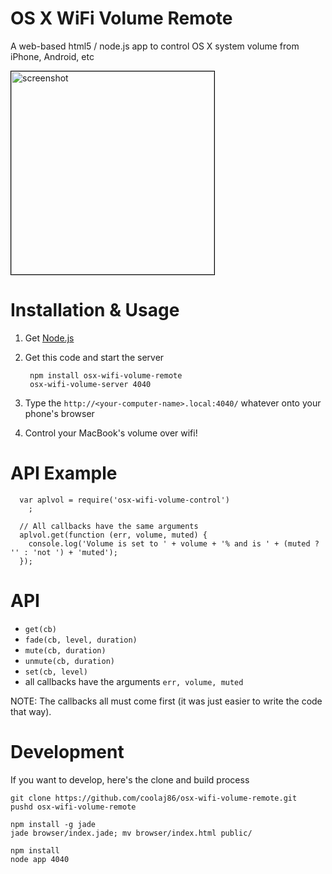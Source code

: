 OS X WiFi Volume Remote
===

A web-based html5 / node.js app to control OS X system volume from iPhone, Android, etc

<img src="http://i.imgur.com/jnjfDAGl.png" title="beautifully ugly" alt="screenshot" border="1px" style="border: 1px solid black; width: 325px;" />

Installation & Usage
===

1. Get [Node.js](http://nodejs.org#download)

2. Get this code and start the server

        npm install osx-wifi-volume-remote
        osx-wifi-volume-server 4040

3. Type the `http://<your-computer-name>.local:4040/` whatever onto your phone's browser

4. Control your MacBook's volume over wifi!

API Example
===

      var aplvol = require('osx-wifi-volume-control')
        ;

      // All callbacks have the same arguments
      aplvol.get(function (err, volume, muted) {
        console.log('Volume is set to ' + volume + '% and is ' + (muted ? '' : 'not ') + 'muted');
      });

API
===

  * `get(cb)`
  * `fade(cb, level, duration)`
  * `mute(cb, duration)`
  * `unmute(cb, duration)`
  * `set(cb, level)`
  * all callbacks have the arguments `err, volume, muted`

NOTE: The callbacks all must come first (it was just easier to write the code that way).

Development
===

If you want to develop, here's the clone and build process

    git clone https://github.com/coolaj86/osx-wifi-volume-remote.git
    pushd osx-wifi-volume-remote

    npm install -g jade
    jade browser/index.jade; mv browser/index.html public/

    npm install
    node app 4040
